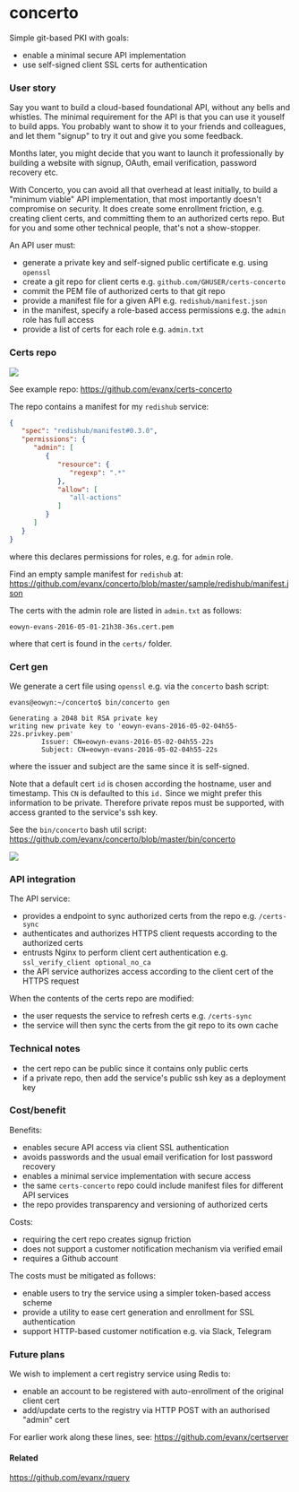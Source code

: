 
# concerto

Simple git-based PKI with goals:
- enable a minimal secure API implementation
- use self-signed client SSL certs for authentication


### User story

Say you want to build a cloud-based foundational API, without any bells and whistles. The minimal requirement for the API is that you can use it youself to build apps. You probably want to show it to your friends and colleagues, and let them "signup" to try it out and give you some feedback.

Months later, you might decide that you want to launch it professionally by building a website with signup, OAuth, email verification, password recovery etc.

With Concerto, you can avoid all that overhead at least initially, to build a "minimum viable" API implementation, that most importantly doesn't compromise on security. It does create some enrollment friction, e.g. creating client certs, and committing them to an authorized certs repo. But for you and some other technical people, that's not a show-stopper.

An API user must:
- generate a private key and self-signed public certificate e.g. using `openssl`
- create a git repo for client certs e.g. `github.com/GHUSER/certs-concerto`
- commit the PEM file of authorized certs to that git repo
- provide a manifest file for a given API e.g. `redishub/manifest.json`
- in the manifest, specify a role-based access permissions e.g. the `admin` role has full access
- provide a list of certs for each role e.g. `admin.txt`


### Certs repo

<img src="https://evanx.github.io/images/rquery/concerto-repo.png">

See example repo: https://github.com/evanx/certs-concerto

The repo contains a manifest for my `redishub` service:
```json
{
   "spec": "redishub/manifest#0.3.0",
   "permissions": {
      "admin": [
         {
            "resource": {
               "regexp": ".*"
            },
            "allow": [
               "all-actions"
            ]
         }
      ]
   }
}
```
where this declares permissions for roles, e.g. for `admin` role.

Find an empty sample manifest for `redishub` at:
https://github.com/evanx/concerto/blob/master/sample/redishub/manifest.json

The certs with the admin role are listed in `admin.txt` as follows:
```
eowyn-evans-2016-05-01-21h38-36s.cert.pem
```
where that cert is found in the `certs/` folder.

### Cert gen

We generate a cert file using `openssl` e.g. via the `concerto` bash script:
```shell
evans@eowyn:~/concerto$ bin/concerto gen
```
```
Generating a 2048 bit RSA private key
writing new private key to 'eowyn-evans-2016-05-02-04h55-22s.privkey.pem'
        Issuer: CN=eowyn-evans-2016-05-02-04h55-22s
        Subject: CN=eowyn-evans-2016-05-02-04h55-22s
```
where the issuer and subject are the same since it is self-signed.

Note that a default cert `id` is chosen according the hostname, user and timestamp. This `CN` is defaulted to this `id.` Since we might prefer this information to be private. Therefore private repos must be supported, with access granted to the service's ssh key.

See the `bin/concerto` bash util script:
https://github.com/evanx/concerto/blob/master/bin/concerto

<img src="https://evanx.github.io/images/rquery/concerto-help.png">


### API integration

The API service:
- provides a endpoint to sync authorized certs from the repo e.g. `/certs-sync`
- authenticates and authorizes HTTPS client requests according to the authorized certs
- entrusts Nginx to perform client cert authentication e.g. `ssl_verify_client optional_no_ca`
- the API service authorizes access according to the client cert of the HTTPS request

When the contents of the certs repo are modified:
- the user requests the service to refresh certs e.g. `/certs-sync`
- the service will then sync the certs from the git repo to its own cache


### Technical notes

- the cert repo can be public since it contains only public certs
- if a private repo, then add the service's public ssh key as a deployment key


### Cost/benefit

Benefits:
- enables secure API access via client SSL authentication
- avoids passwords and the usual email verification for lost password recovery
- enables a minimal service implementation with secure access
- the same `certs-concerto` repo could include manifest files for different API services
- the repo provides transparency and versioning of authorized certs

Costs:
- requiring the cert repo creates signup friction
- does not support a customer notification mechanism via verified email
- requires a Github account

The costs must be mitigated as follows:
- enable users to try the service using a simpler token-based access scheme
- provide a utility to ease cert generation and enrollment for SSL authentication
- support HTTP-based customer notification e.g. via Slack, Telegram


### Future plans

We wish to implement a cert registry service using Redis to:
- enable an account to be registered with auto-enrollment of the original client cert
- add/update certs to the registry via HTTP POST with an authorised "admin" cert

For earlier work along these lines, see:
https://github.com/evanx/certserver

#### Related

https://github.com/evanx/rquery
